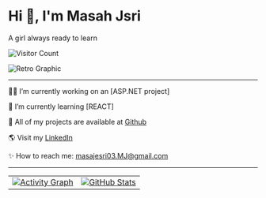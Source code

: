 # Hi 👋, I'm Masah Jsri
A girl always ready to learn

![Visitor Count](https://komarev.com/ghpvc/?username=doodlemon&color=green)

![Retro Graphic](https://via.placeholder.com/400x200.png)

---
👨‍💻 I’m currently working on an [ASP.NET project]

💙 I’m currently learning [REACT]

💯 All of my projects are available at [Github](https://github.com/your-doodlemon)

🌎 Visit my [LinkedIn](www.linkedin.com/in/masah-jsri-b66b54263)

✨ How to reach me: masajesri03.MJ@gmail.com

---

<table>
  <tr>
    <td>
      <a href="https://github.com/ashutosh00710/github-readme-activity-graph">
        <img src="https://github-readme-stats.vercel.app/api/top-langs/?username=your-doodlemon&layout=compact&theme=radical)](https://github.com/anuraghazra/github-readme-stats)" alt="Activity Graph" />
      </a>
    </td>
    <td>
      <a href="https://github.com/anuraghazra/github-readme-stats">
        <img src="https://github-readme-stats.vercel.app/api?username=doodlemon&show_icons=true&theme=radical" alt="GitHub Stats" />
      </a>
    </td>
  </tr>
</table>




